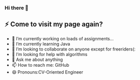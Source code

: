 ### Hi there 👋
## ⚡ Come to visit my page again? 
<!--
**FishCatCake/FishCatCake** is a ✨ _special_ ✨ repository because its `README.md` (this file) appears on your GitHub profile.

- 🔭 I’m currently working on loads of assignments...
- 🌱 I’m currently learning Java
- 👯 I’m looking to collaborate on anyone except for freeriders(:
- 🤔 I’m looking for help with algorithms
- 💬 Ask me about anything
- 📫 How to reach me: GitHub
- 😄 Pronouns:CV-Oriented Engineer
-->

- 🔭 I’m currently working on loads of assignments...
- 🌱 I’m currently learning Java
- 👯 I’m looking to collaborate on anyone except for freeriders(:
- 🤔 I’m looking for help with algorithms
- 💬 Ask me about anything
- 📫 How to reach me: GitHub
- 😄 Pronouns:CV-Oriented Engineer
